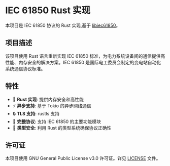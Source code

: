 
# IEC 61850 Rust 实现

本项目是 IEC 61850 协议的 Rust 实现,基于 [libiec61850](https://github.com/mz-automation/libiec61850)。

## 项目描述

该项目使用 Rust 语言重新实现 IEC 61850 标准，为电力系统设备间的通信提供高性能、内存安全的解决方案。IEC 61850 是国际电工委员会制定的变电站自动化系统通信协议标准。

## 特性

- 🦀 **Rust 实现**: 提供内存安全和高性能
- ⚡ **异步支持**: 基于 Tokio 的异步网络通信
- 🔒 **TLS 支持**: rustls 支持
- 📡 **完整协议**: 支持 IEC 61850 的主要功能模块
- 🎯 **类型安全**: 利用 Rust 的类型系统确保协议正确性


## 许可证
本项目使用 GNU General Public License v3.0 许可证。详见 [LICENSE](LICENSE) 文件。
